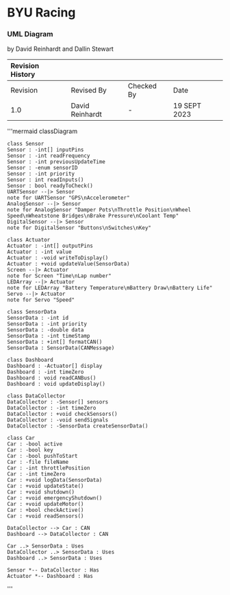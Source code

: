 # BYU Racing #
### UML Diagram ###
by David Reinhardt and Dallin Stewart

|Revision History|             |                      |              |
|   :---   |       :---        |         :---         |     :---     |
| Revision |    Revised By     |    Checked By        |     Date     |
|    1.0   |  David Reinhardt  |           -          | 19 SEPT 2023 |

'''mermaid
classDiagram

    class Sensor
    Sensor : -int[] inputPins
    Sensor : -int readFrequency
    Sensor : -int previousUpdateTime
    Sensor : -enum sensorID 
    Sensor : -int priority
    Sensor : int readInputs()
    Sensor : bool readyToCheck()
    UARTSensor --|> Sensor 
    note for UARTSensor "GPS\nAccelerometer"
    AnalogSensor --|> Sensor
    note for AnalogSensor "Damper Pots\nThrottle Position\nWheel Speed\nWheatstone Bridges\nBrake Pressure\nCoolant Temp"
    DigitalSensor --|> Sensor
    note for DigitalSensor "Buttons\nSwitches\nKey"

    class Actuator
    Actuator : -int[] outputPins
    Actuator : -int value
    Actuator : -void writeToDisplay()
    Actuator : +void updateValue(SensorData)
    Screen --|> Actuator
    note for Screen "Time\nLap number"
    LEDArray --|> Actuator
    note for LEDArray "Battery Temperature\mBattery Draw\nBattery Life"
    Servo --|> Actuator
    note for Servo "Speed"

    class SensorData
    SensorData : -int id
    SensorData : -int priority
    SensorData : -double data
    SensorData : -int timeStamp
    SensorData : +int[] formatCAN()
    SensorData : SensorData(CANMessage)

    class Dashboard
    Dashboard : -Actuator[] display
    Dashboard : -int timeZero
    Dashboard : void readCANBus()
    Dashboard : void updateDisplay()

    class DataCollector
    DataCollector : -Sensor[] sensors
    DataCollector : -int timeZero
    DataCollector : +void checkSensors()
    DataCollector : -void sendSignals
    DataCollector : -SensorData createSensorData()

    class Car
    Car : -bool active
    Car : -bool key
    Car : -bool pushToStart
    Car : -file fileName
    Car : -int throttlePosition
    Car : -int timeZero
    Car : +void logData(SensorData)
    Car : +void updateState()
    Car : +void shutdown()
    Car : +void emergencyShutdown()
    Car : +void updateMotor()
    Car : +bool checkActive()
    Car : +void readSensors()

    DataCollector --> Car : CAN
    Dashboard --> DataCollector : CAN

    Car ..> SensorData : Uses
    DataCollector ..> SensorData : Uses
    Dashboard ..> SensorData : Uses

    Sensor *-- DataCollector : Has
    Actuator *-- Dashboard : Has
'''